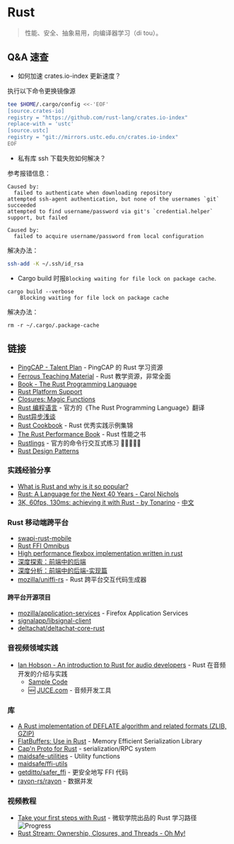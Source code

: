 # Rust

> 性能、安全、抽象易用，向编译器学习（di tou）。

## Q&A 速查

- 如何加速 crates.io-index 更新速度？

执行以下命令更换镜像源

```sh
tee $HOME/.cargo/config <<-'EOF'
[source.crates-io]
registry = "https://github.com/rust-lang/crates.io-index"
replace-with = 'ustc'
[source.ustc]
registry = "git://mirrors.ustc.edu.cn/crates.io-index"
EOF
```

- 私有库 ssh 下载失败如何解决？

参考报错信息：

```
Caused by:
  failed to authenticate when downloading repository
attempted ssh-agent authentication, but none of the usernames `git` succeeded
attempted to find username/password via git's `credential.helper` support, but failed

Caused by:
  failed to acquire username/password from local configuration
```

解决办法：

```sh
ssh-add -K ~/.ssh/id_rsa
```

- Cargo build 时报`Blocking waiting for file lock on package cache`.

```
cargo build --verbose
    Blocking waiting for file lock on package cache
```

解决办法：

```
rm -r ~/.cargo/.package-cache
```

## 链接

- [PingCAP - Talent Plan](https://github.com/pingcap/talent-plan) - PingCAP 的 Rust 学习资源
- [Ferrous Teaching Material](https://github.com/ferrous-systems/teaching-material) - Rust 教学资源，非常全面
- [Book - The Rust Programming Language](https://doc.rust-lang.org/book/)
- [Rust Platform Support](https://forge.rust-lang.org/release/platform-support.html)
- [Closures: Magic Functions](https://rustyyato.github.io/rust/syntactic/sugar/2019/01/17/Closures-Magic-Functions.html)
- [Rust 编程语言](https://learnku.com/docs/rust-lang/2018) - 官方的《The Rust Programming Language》翻译
- [Rust异步浅谈](https://leaxoy.github.io/2020/03/rust-async-runtime/)
- [Rust Cookbook](https://rust-lang-nursery.github.io/rust-cookbook/) - Rust 优秀实践示例集锦
- [The Rust Performance Book](https://nnethercote.github.io/perf-book/) - Rust 性能之书
- [Rustlings](https://github.com/rust-lang/rustlings) - 官方的命令行交互式练习 🌟🌟🌟🌟🌟
- [Rust Design Patterns](https://rust-unofficial.github.io/patterns/)

### 实践经验分享

- [What is Rust and why is it so popular?](https://stackoverflow.blog/2020/01/20/what-is-rust-and-why-is-it-so-popular/)
- [Rust: A Language for the Next 40 Years - Carol Nichols](https://www.youtube.com/watch?v=A3AdN7U24iU)
- [3K, 60fps, 130ms: achieving it with Rust - by Tonarino](https://blog.tonari.no/why-we-love-rust) - [中文](https://mp.weixin.qq.com/s/-YfdohRpJxURNYLSfo6G7w)

### Rust 移动端跨平台

- [swapi-rust-mobile](https://github.com/xajik/rust-cross-platform-mobile)
- [Rust FFI Omnibus](http://llever.com/rust-ffi-omnibus/)
- [High performance flexbox implementation written in rust](https://github.com/vislyhq/stretch)
- [深度探索：前端中的后端](https://mp.weixin.qq.com/s/W-EvvKzmj1A8VsNKFYkuhQ)
- [深度分析：前端中的后端-实现篇](https://mp.weixin.qq.com/s/5FfSRpRG-F8Y8X3BX9mJ-Q)
- [mozilla/uniffi-rs](https://github.com/mozilla/uniffi-rs) - Rust 跨平台交互代码生成器

#### 跨平台开源项目

- [mozilla/application-services](https://github.com/mozilla/application-services) - Firefox Application Services
- [signalapp/libsignal-client](https://github.com/signalapp/libsignal-client)
- [deltachat/deltachat-core-rust](https://github.com/deltachat/deltachat-core-rust)

### 音视频领域实践

- [Ian Hobson - An introduction to Rust for audio developers](https://www.youtube.com/watch?v=Yom9E-67bdI&ab_channel=JUCE) - Rust 在音频开发的介绍与实践
  - [Sample Code](https://github.com/irh/freeverb-rs)
  - 🆕 [JUCE.com](https://juce.com/) - 音频开发工具

### 库

- [A Rust implementation of DEFLATE algorithm and related formats (ZLIB, GZIP)](https://github.com/sile/libflate)
- [FlatBuffers: Use in Rust](https://google.github.io/flatbuffers/flatbuffers_guide_use_rust.html) - Memory Efficient Serialization Library
- [Cap'n Proto for Rust](https://github.com/capnproto/capnproto-rust) - serialization/RPC system
- [maidsafe-utilities](https://github.com/maidsafe/maidsafe-utilities) - Utility functions
- [maidsafe/ffi-utils](https://github.com/maidsafe/ffi-utils)
- [getditto/safer_ffi](https://github.com/getditto/safer_ffi) - 更安全地写 FFI 代码
- [rayon-rs/rayon](https://github.com/rayon-rs/rayon) - 数据并发

### 视频教程

- [Take your first steps with Rust](https://docs.microsoft.com/en-us/learn/paths/rust-first-steps/) - 微软学院出品的 Rust 学习路径 ![Progress](https://img.shields.io/badge/Progress-76%25-brightgreen)
- [Rust Stream: Ownership, Closures, and Threads - Oh My!](https://www.youtube.com/watch?v=2mwwYbBRJSo)